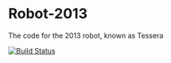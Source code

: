 Robot-2013
==========

The code for the 2013 robot, known as Tessera

[![Build Status](https://travis-ci.org/hi-mat/Robot-2013.png?branch=master)](https://travis-ci.org/hi-mat/Robot-2013)
